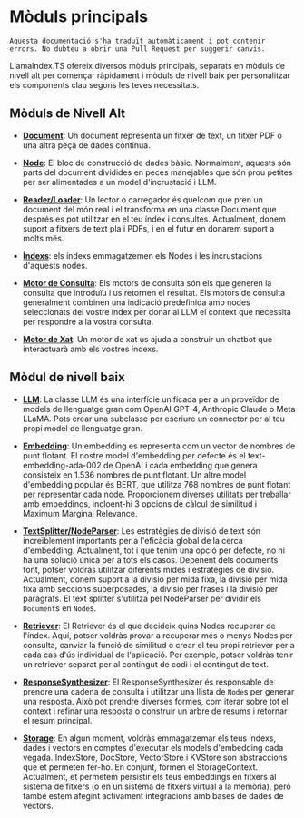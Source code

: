 # Mòduls principals

`Aquesta documentació s'ha traduït automàticament i pot contenir errors. No dubteu a obrir una Pull Request per suggerir canvis.`

LlamaIndex.TS ofereix diversos mòduls principals, separats en mòduls de nivell alt per començar ràpidament i mòduls de nivell baix per personalitzar els components clau segons les teves necessitats.

## Mòduls de Nivell Alt

- [**Document**](./high_level/documents_and_nodes.md): Un document representa un fitxer de text, un fitxer PDF o una altra peça de dades contínua.

- [**Node**](./high_level/documents_and_nodes.md): El bloc de construcció de dades bàsic. Normalment, aquests són parts del document dividides en peces manejables que són prou petites per ser alimentades a un model d'incrustació i LLM.

- [**Reader/Loader**](./high_level/data_loader.md): Un lector o carregador és quelcom que pren un document del món real i el transforma en una classe Document que després es pot utilitzar en el teu índex i consultes. Actualment, donem suport a fitxers de text pla i PDFs, i en el futur en donarem suport a molts més.

- [**Índexs**](./high_level/data_index.md): els índexs emmagatzemen els Nodes i les incrustacions d'aquests nodes.

- [**Motor de Consulta**](./high_level/query_engine.md): Els motors de consulta són els que generen la consulta que introduïu i us retornen el resultat. Els motors de consulta generalment combinen una indicació predefinida amb nodes seleccionats del vostre índex per donar al LLM el context que necessita per respondre a la vostra consulta.

- [**Motor de Xat**](./high_level/chat_engine.md): Un motor de xat us ajuda a construir un chatbot que interactuarà amb els vostres índexs.

## Mòdul de nivell baix

- [**LLM**](./low_level/llm.md): La classe LLM és una interfície unificada per a un proveïdor de models de llenguatge gran com OpenAI GPT-4, Anthropic Claude o Meta LLaMA. Pots crear una subclasse per escriure un connector per al teu propi model de llenguatge gran.

- [**Embedding**](./low_level/embedding.md): Un embedding es representa com un vector de nombres de punt flotant. El nostre model d'embedding per defecte és el text-embedding-ada-002 de OpenAI i cada embedding que genera consisteix en 1.536 nombres de punt flotant. Un altre model d'embedding popular és BERT, que utilitza 768 nombres de punt flotant per representar cada node. Proporcionem diverses utilitats per treballar amb embeddings, incloent-hi 3 opcions de càlcul de similitud i Maximum Marginal Relevance.

- [**TextSplitter/NodeParser**](./low_level/node_parser.md): Les estratègies de divisió de text són increïblement importants per a l'eficàcia global de la cerca d'embedding. Actualment, tot i que tenim una opció per defecte, no hi ha una solució única per a tots els casos. Depenent dels documents font, potser voldràs utilitzar diferents mides i estratègies de divisió. Actualment, donem suport a la divisió per mida fixa, la divisió per mida fixa amb seccions superposades, la divisió per frases i la divisió per paràgrafs. El text splitter s'utilitza pel NodeParser per dividir els `Document`s en `Node`s.

- [**Retriever**](./low_level/retriever.md): El Retriever és el que decideix quins Nodes recuperar de l'índex. Aquí, potser voldràs provar a recuperar més o menys Nodes per consulta, canviar la funció de similitud o crear el teu propi retriever per a cada cas d'ús individual de l'aplicació. Per exemple, potser voldràs tenir un retriever separat per al contingut de codi i el contingut de text.

- [**ResponseSynthesizer**](./low_level/response_synthesizer.md): El ResponseSynthesizer és responsable de prendre una cadena de consulta i utilitzar una llista de `Node`s per generar una resposta. Això pot prendre diverses formes, com iterar sobre tot el context i refinar una resposta o construir un arbre de resums i retornar el resum principal.

- [**Storage**](./low_level/storage.md): En algun moment, voldràs emmagatzemar els teus índexs, dades i vectors en comptes d'executar els models d'embedding cada vegada. IndexStore, DocStore, VectorStore i KVStore són abstraccions que et permeten fer-ho. En conjunt, formen el StorageContext. Actualment, et permetem persistir els teus embeddings en fitxers al sistema de fitxers (o en un sistema de fitxers virtual a la memòria), però també estem afegint activament integracions amb bases de dades de vectors.
